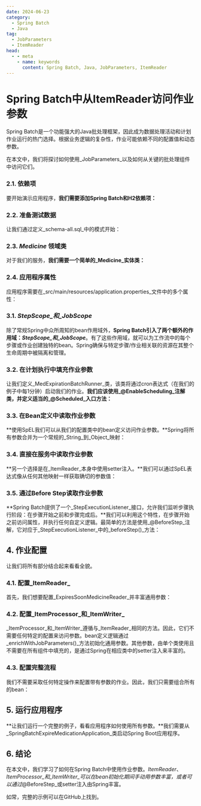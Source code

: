 ```yaml
---
date: 2024-06-23
category:
  - Spring Batch
  - Java
tag:
  - JobParameters
  - ItemReader
head:
  - - meta
    - name: keywords
      content: Spring Batch, Java, JobParameters, ItemReader
---
```

# Spring Batch中从ItemReader访问作业参数

Spring Batch是一个功能强大的Java批处理框架，因此成为数据处理活动和计划作业运行的热门选择。根据业务逻辑的复杂性，作业可能依赖不同的配置值和动态参数。

在本文中，我们将探讨如何使用_JobParameters_以及如何从关键的批处理组件中访问它们。

### 2.1. 依赖项
要开始演示应用程序，**我们需要添加Spring Batch和H2依赖项：**

### 2.2. 准备测试数据
让我们通过定义_schema-all.sql_中的模式开始：

### 2.3. _Medicine_ 领域类
对于我们的服务，**我们需要一个简单的_Medicine_实体类：**

### 2.4. 应用程序属性
应用程序需要在_src/main/resources/application.properties_文件中的多个属性：

### 3.1. _StepScope_和_JobScope_
除了常规Spring中众所周知的bean作用域外，**Spring Batch引入了两个额外的作用域：_StepScope_和_JobScope_**。有了这些作用域，就可以为工作流中的每个步骤或作业创建独特的bean。Spring确保与特定步骤/作业相关联的资源在其整个生命周期中被隔离和管理。

### 3.2. 在计划执行中填充作业参数
让我们定义_MedExpirationBatchRunner_类，该类将通过cron表达式（在我们的例子中每1分钟）启动我们的作业。**我们应该使用_@EnableScheduling_注解类，并定义适当的_@Scheduled_入口方法：**

### 3.3. 在Bean定义中读取作业参数
**使用SpEL我们可以从我们的配置类中的bean定义访问作业参数。**Spring将所有参数合并为一个常规的_String_到_Object_映射：

### 3.4. 直接在服务中读取作业参数
**另一个选择是在_ItemReader_本身中使用setter注入。**我们可以通过SpEL表达式像从任何其他映射一样获取确切的参数值：

### 3.5. 通过Before Step读取作业参数
**Spring Batch提供了一个_StepExecutionListener_接口，允许我们监听步骤执行阶段：在步骤开始之前和步骤完成后。**我们可以利用这个特性，在步骤开始之前访问属性，并执行任何自定义逻辑。最简单的方法是使用_@BeforeStep_注解，它对应于_StepExecutionListener_中的_beforeStep()_方法：

## 4. 作业配置
让我们将所有部分结合起来看看全貌。

### 4.1. 配置_ItemReader_
首先，我们想要配置_ExpiresSoonMedicineReader_并丰富通用参数：

### 4.2. 配置_ItemProcessor_和_ItemWriter_
_ItemProcessor_和_ItemWriter_遵循与_ItemReader_相同的方法。因此，它们不需要任何特定的配置来访问参数。bean定义逻辑通过_enrichWithJobParameters()_方法初始化通用参数。其他参数，由单个类使用且不需要在所有组件中填充的，是通过Spring在相应类中的setter注入来丰富的。

### 4.3. 配置完整流程
我们不需要采取任何特定操作来配置带有参数的作业。因此，我们只需要组合所有的bean：

## 5. 运行应用程序
**让我们运行一个完整的例子，看看应用程序如何使用所有参数。**我们需要从_SpringBatchExpireMedicationApplication_类启动Spring Boot应用程序。

## 6. 结论
在本文中，我们学习了如何在Spring Batch中使用作业参数。_ItemReader_、_ItemProcessor_和_ItemWriter_可以在bean初始化期间手动用参数丰富，或者可以通过_@BeforeStep_或setter注入由Spring丰富。

如常，完整的示例可以在GitHub上找到。